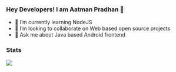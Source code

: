 ### Hey Developers! I am Aatman Pradhan 👋

<!--
**aatmansp/aatmansp** is a ✨ _special_ ✨ repository because its `README.md` (this file) appears on your GitHub profile.

Here are some ideas to get you started:

- 🔭 I’m currently working on ... 
 

- 🤔 I’m looking for help with ...
- 📫 You can reach me at: 
- 
- 😄 Pronouns: He/His
- ⚡ Fun fact: ...
-->
- 🌱 I’m currently learning NodeJS 
- 👯 I’m looking to collaborate on Web based open source projects
- 💬 Ask me about Java based Android frontend

### Stats

<img src="https://github-readme-stats.vercel.app/api?username=aatmansp&&show_icons=true&title_color=ffffff&icon_color=bb2acf&text_color=daf7dc&bg_color=151515">

